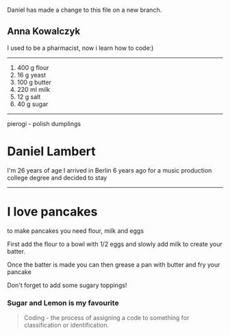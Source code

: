 Daniel has made a change to this file on a new branch.

Anna Kowalczyk
-------------
I used to be a pharmacist, now i learn how to code:)

-------------
1. 400 g flour
2. 16 g yeast
3. 100 g butter
4. 220 ml milk
5. 12 g salt 
6. 40 g sugar
-------------

pierogi - polish dumplings



Daniel Lambert
==============

I'm 26 years of age I arrived in Berlin 6 years ago for a music production college degree and decided to stay

--------
# I love pancakes 

to make pancakes you need flour, milk and eggs

First add the flour to a bowl with 1/2 eggs and slowly add milk to create your batter.

Once the batter is made you can then grease a pan with butter and fry your pancake

Don't forget to add some sugary toppings!

### Sugar and Lemon is my favourite

> Coding - the process of assigning a code to something for classification or identification.


